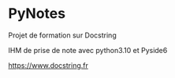 # PyNotes
Projet de formation sur Docstring

IHM de prise de note avec python3.10 et Pyside6

<a>https://www.docstring.fr</a>
